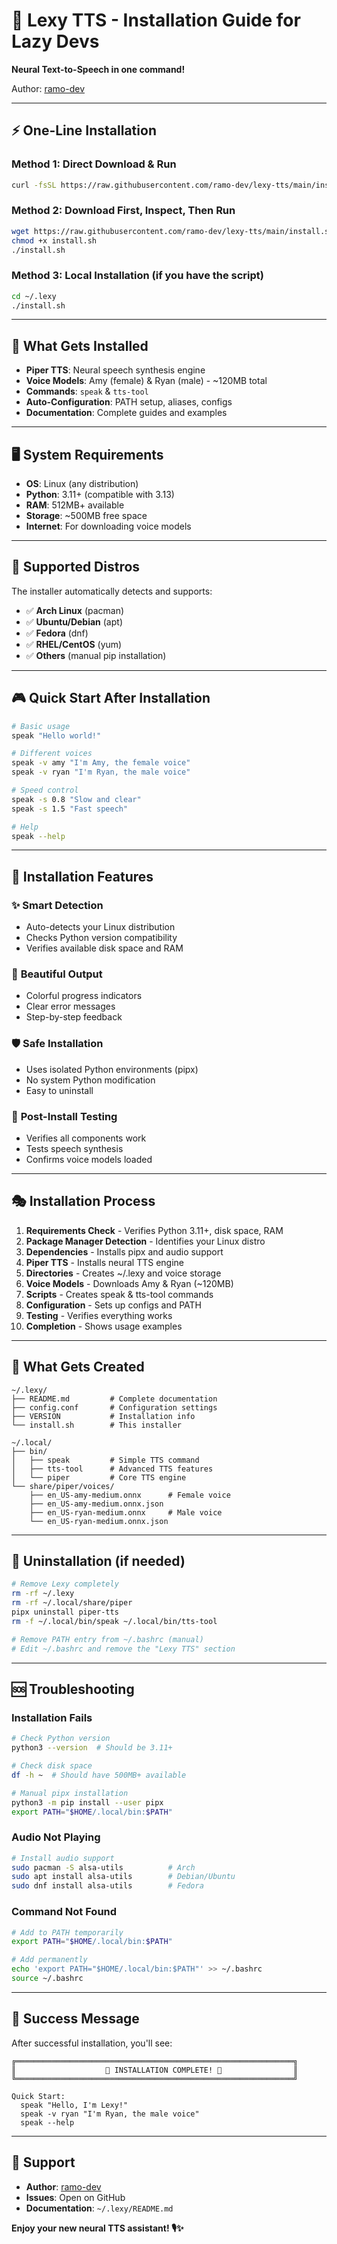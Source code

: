# 🚀 Lexy TTS - Installation Guide for Lazy Devs

**Neural Text-to-Speech in one command!**

Author: [ramo-dev](https://github.com/ramo-dev)

---

## ⚡ One-Line Installation

### Method 1: Direct Download & Run
```bash
curl -fsSL https://raw.githubusercontent.com/ramo-dev/lexy-tts/main/install.sh | bash
```

### Method 2: Download First, Inspect, Then Run
```bash
wget https://raw.githubusercontent.com/ramo-dev/lexy-tts/main/install.sh
chmod +x install.sh
./install.sh
```

### Method 3: Local Installation (if you have the script)
```bash
cd ~/.lexy
./install.sh
```

---

## 🎯 What Gets Installed

- **Piper TTS**: Neural speech synthesis engine
- **Voice Models**: Amy (female) & Ryan (male) - ~120MB total
- **Commands**: `speak` & `tts-tool` 
- **Auto-Configuration**: PATH setup, aliases, configs
- **Documentation**: Complete guides and examples

---

## 🖥️ System Requirements

- **OS**: Linux (any distribution)
- **Python**: 3.11+ (compatible with 3.13)
- **RAM**: 512MB+ available
- **Storage**: ~500MB free space
- **Internet**: For downloading voice models

---

## 🎪 Supported Distros

The installer automatically detects and supports:

- ✅ **Arch Linux** (pacman)
- ✅ **Ubuntu/Debian** (apt)
- ✅ **Fedora** (dnf)
- ✅ **RHEL/CentOS** (yum)
- ✅ **Others** (manual pip installation)

---

## 🎮 Quick Start After Installation

```bash
# Basic usage
speak "Hello world!"

# Different voices
speak -v amy "I'm Amy, the female voice"
speak -v ryan "I'm Ryan, the male voice"

# Speed control
speak -s 0.8 "Slow and clear"
speak -s 1.5 "Fast speech"

# Help
speak --help
```

---

## 🔧 Installation Features

### ✨ **Smart Detection**
- Auto-detects your Linux distribution
- Checks Python version compatibility
- Verifies available disk space and RAM

### 🎨 **Beautiful Output**
- Colorful progress indicators
- Clear error messages
- Step-by-step feedback

### 🛡️ **Safe Installation**
- Uses isolated Python environments (pipx)
- No system Python modification
- Easy to uninstall

### 🧪 **Post-Install Testing**
- Verifies all components work
- Tests speech synthesis
- Confirms voice models loaded

---

## 🎭 Installation Process

1. **Requirements Check** - Verifies Python 3.11+, disk space, RAM
2. **Package Manager Detection** - Identifies your Linux distro
3. **Dependencies** - Installs pipx and audio support
4. **Piper TTS** - Installs neural TTS engine
5. **Directories** - Creates ~/.lexy and voice storage
6. **Voice Models** - Downloads Amy & Ryan (~120MB)
7. **Scripts** - Creates speak & tts-tool commands
8. **Configuration** - Sets up configs and PATH
9. **Testing** - Verifies everything works
10. **Completion** - Shows usage examples

---

## 📁 What Gets Created

```
~/.lexy/
├── README.md         # Complete documentation
├── config.conf       # Configuration settings
├── VERSION           # Installation info
└── install.sh        # This installer

~/.local/
├── bin/
│   ├── speak         # Simple TTS command
│   ├── tts-tool      # Advanced TTS features
│   └── piper         # Core TTS engine
└── share/piper/voices/
    ├── en_US-amy-medium.onnx      # Female voice
    ├── en_US-amy-medium.onnx.json
    ├── en_US-ryan-medium.onnx     # Male voice
    └── en_US-ryan-medium.onnx.json
```

---

## 🔄 Uninstallation (if needed)

```bash
# Remove Lexy completely
rm -rf ~/.lexy
rm -rf ~/.local/share/piper
pipx uninstall piper-tts
rm -f ~/.local/bin/speak ~/.local/bin/tts-tool

# Remove PATH entry from ~/.bashrc (manual)
# Edit ~/.bashrc and remove the "Lexy TTS" section
```

---

## 🆘 Troubleshooting

### Installation Fails
```bash
# Check Python version
python3 --version  # Should be 3.11+

# Check disk space
df -h ~  # Should have 500MB+ available

# Manual pipx installation
python3 -m pip install --user pipx
export PATH="$HOME/.local/bin:$PATH"
```

### Audio Not Playing
```bash
# Install audio support
sudo pacman -S alsa-utils          # Arch
sudo apt install alsa-utils        # Debian/Ubuntu
sudo dnf install alsa-utils        # Fedora
```

### Command Not Found
```bash
# Add to PATH temporarily
export PATH="$HOME/.local/bin:$PATH"

# Add permanently
echo 'export PATH="$HOME/.local/bin:$PATH"' >> ~/.bashrc
source ~/.bashrc
```

---

## 🎊 Success Message

After successful installation, you'll see:

```
╔══════════════════════════════════════════════════════════════╗
║                    🚀 INSTALLATION COMPLETE! 🤖                ║
╚══════════════════════════════════════════════════════════════╝

Quick Start:
  speak "Hello, I'm Lexy!"
  speak -v ryan "I'm Ryan, the male voice"
  speak --help
```

---

## 🤝 Support

- **Author**: [ramo-dev](https://github.com/ramo-dev)
- **Issues**: Open on GitHub
- **Documentation**: `~/.lexy/README.md`

**Enjoy your new neural TTS assistant! 🎙️✨**

